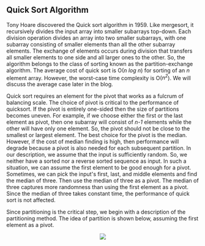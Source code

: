 ## Quick Sort Algorithm

Tony Hoare discovered the Quick sort algorithm in 1959. Like mergesort, it recursively divides the 
input array into smaller subarrays top-down. Each division operation divides an array into two
smaller subarrays, with one subarray consisting of smaller elements than all the other subarray 
elements. The exchange of elements occurs during division that transfers all smaller elements to one 
side and all larger ones to the other. So, the algorithm belongs to the class
of sorting known as the partition-exchange algorithm. The average cost of quick sort is 
O(<i>n log n</i>) for sorting of an <i>n</i> element array. However, the worst-case time complexity 
is O(<i>n<sup>2</sup></i>). We will discuss the average case later in the blog.

Quick sort requires an element for the pivot that works as a fulcrum of balancing scale. 
The choice of pivot is critical to the performance of quicksort. If the pivot is entirely one-sided 
then the size of partitions becomes uneven. For example, if we choose either the first or the 
last element as pivot, then one subarray will consist of <i>n-1</i> elements while the other 
will have only one element. So, the pivot should not be close to the smallest or largest element. The 
best choice for the pivot is the median. However, if the cost of median finding
is high, then performance will degrade because a pivot is also needed for each subsequent partition.
In our description, we assume that the input is sufficiently random. So, we neither
have a sorted nor a reverse sorted sequence as input. In such a situation, we can assume the 
first element to be good enough for a pivot. Sometimes, we can pick the input's first, last, and
middle elements and find the median of three. Then use the median of three as a pivot. 
The median of three captures more randomness than using the first element as a pivot. Since the 
median of three takes constant time, the performance of quick sort is not affected.

Since partitioning is the critical step, we begin with a description of the partitioning method.
The idea of partition is shown below, assuming the first element as a pivot.
<p style="text-align:center">
  <img src="../images/quicksortPartitionEx.png">
</p>


